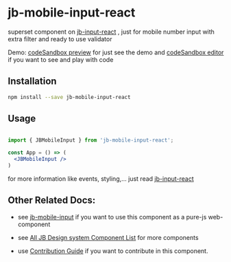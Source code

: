 # jb-mobile-input-react
superset component on [jb-input-react](https://github.com/javadbat/jb-input-react) , just for mobile number input with extra filter and ready to use validator

 Demo: [codeSandbox preview](https://3f63dj.csb.app/samples/jb-mobile-input) for just see the demo and [codeSandbox editor](https://codesandbox.io/p/sandbox/jb-design-system-3f63dj?file=%2Fsrc%2Fsamples%2FJBMobileInput.tsx) if you want to see and play with code

## Installation
```bash
npm install --save jb-mobile-input-react
```

## Usage

```jsx

import { JBMobileInput } from 'jb-mobile-input-react';

const App = () => (
  <JBMobileInput />
)

```
for more information like events, styling,... just read [jb-input-react](https://github.com/javadbat/jb-input-react)
## Other Related Docs:

- see [jb-mobile-input](https://github.com/javadbat/jb-mobile-input) if you want to use this component as a pure-js web-component

- see [All JB Design system Component List](https://github.com/javadbat/design-system/blob/master/docs/component-list.md) for more components

- use [Contribution Guide](https://github.com/javadbat/design-system/blob/master/docs/contribution-guide.md) if you want to contribute in this component.

